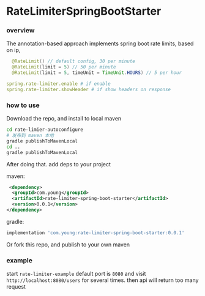 # RateLimiterSpringBootStarter

### overview

The annotation-based approach implements spring boot rate limits, based on ip,

```java
  @RateLimit() // default config, 30 per minute
  @RateLimit(limit = 5) // 50 per minute
  @RateLimit(limit = 5, timeUnit = TimeUnit.HOURS) // 5 per hour
```

```yml
spring.rate-limiter.enable # if enable
spring.rate-limiter.showHeader # if show headers on response
```

### how to use

Download the repo, and install to local maven

```sh
cd rate-limier-autoconfigure
# 发布到 maven 本地
gradle publishToMavenLocal
cd ..
gradle publishToMavenLocal

```

After doing that. add deps to your project

maven:

```xml
 <dependency>
  <groupId>com.young</groupId>
  <artifactId>rate-limiter-spring-boot-starter</artifactId>
  <version>0.0.1</version>
</dependency>
```

gradle:

```groovy
implementation 'com.young:rate-limiter-spring-boot-starter:0.0.1'
```

Or fork this repo, and publish to your own maven

### example

start `rate-limiter-example` default port is `8080` and visit `http://localhost:8080/users` for several times. then api will return too many request
